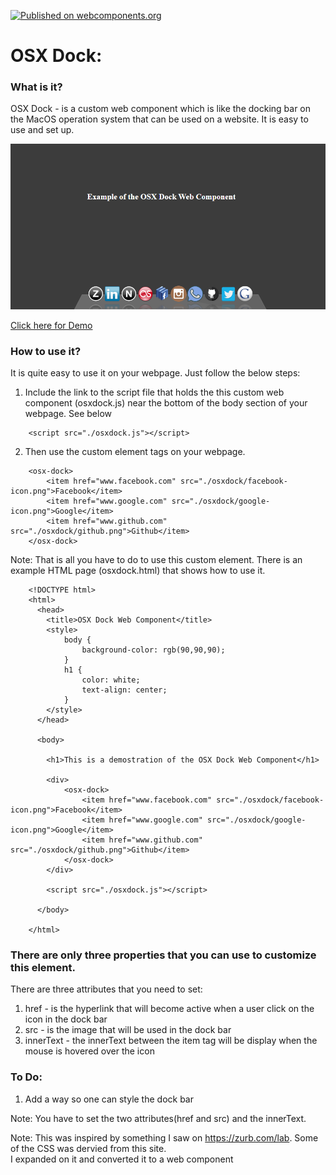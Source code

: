 [![Published on webcomponents.org](https://img.shields.io/badge/webcomponents.org-published-blue.svg)](https://www.webcomponents.org/element/owner/my-element)
# OSX Dock:

### What is it?
OSX Dock - is a custom web component which is like the docking bar on the MacOS operation system that can be used on a website.  It is easy to 
use and set up.

![Alt text](https://github.com/mmgrant73/osxdock/blob/master/osxdock.png?raw=true "Image-osxdock")

[Click here for Demo](https://mmgrant73.github.io/osxdock/osxdock.html) 

### How to use it?
It is quite easy to use it on your webpage. Just follow the below steps:

1. Include the link to the script file that holds the this custom web component (osxdock.js) near the bottom of 
   the body section of your webpage.  See below
   
```
    <script src="./osxdock.js"></script>
```

2.  Then use the custom element tags on your webpage.

```
    <osx-dock>
        <item href="www.facebook.com" src="./osxdock/facebook-icon.png">Facebook</item>
        <item href="www.google.com" src="./osxdock/google-icon.png">Google</item>
        <item href="www.github.com" src="./osxdock/github.png">Github</item>
    </osx-dock>
```

Note: That is all you have to do to use this custom element.  There is an example HTML page (osxdock.html) that shows how to use it.

```
    <!DOCTYPE html>
    <html>
      <head>
        <title>OSX Dock Web Component</title>
        <style>
            body {
                background-color: rgb(90,90,90);
            }
            h1 {
                color: white;
                text-align: center;
            }
        </style>
      </head>
      
      <body>
      
        <h1>This is a demostration of the OSX Dock Web Component</h1>

        <div>
            <osx-dock>
                <item href="www.facebook.com" src="./osxdock/facebook-icon.png">Facebook</item>
                <item href="www.google.com" src="./osxdock/google-icon.png">Google</item>
                <item href="www.github.com" src="./osxdock/github.png">Github</item>
            </osx-dock>
        </div> 

        <script src="./osxdock.js"></script>

      </body>
      
    </html>
```

### There are only three properties that you can use to customize this element.

There are three attributes that you need to set:
1. href - is the hyperlink that will become active when a user click on the icon in the dock bar
2. src - is the image that will be used in the dock bar
3. innerText - the innerText between the item tag will be display when the mouse is hovered over the icon

### To Do:
1. Add a way so one can style the dock bar

Note: You have to set the two attributes(href and src) and the innerText. 

Note: This was inspired by something I saw on https://zurb.com/lab.  Some of the CSS was dervied from this site.  
I expanded on it and converted it to a web component
